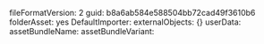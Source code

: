 fileFormatVersion: 2
guid: b8a6ab584e588504bb72cad49f3610b6
folderAsset: yes
DefaultImporter:
  externalObjects: {}
  userData: 
  assetBundleName: 
  assetBundleVariant:
